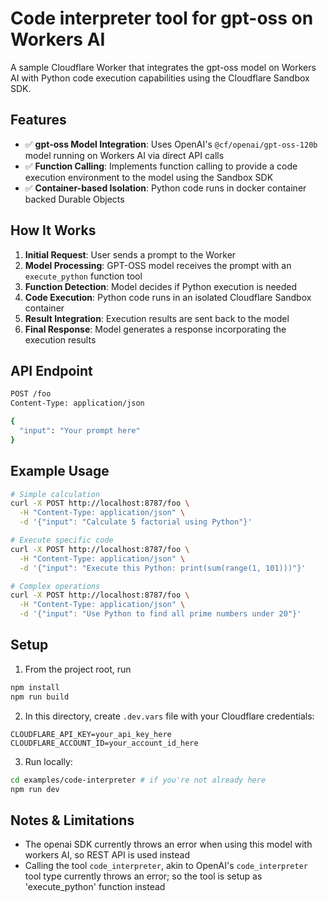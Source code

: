 # Code interpreter tool for gpt-oss on Workers AI

A sample Cloudflare Worker that integrates the gpt-oss model on Workers AI with Python code execution capabilities using the Cloudflare Sandbox SDK.

## Features

- ✅ **gpt-oss Model Integration**: Uses OpenAI's `@cf/openai/gpt-oss-120b` model running on Workers AI via direct API calls
- ✅ **Function Calling**: Implements function calling to provide a code execution environment to the model using the Sandbox SDK
- ✅ **Container-based Isolation**: Python code runs in docker container backed Durable Objects

## How It Works

1. **Initial Request**: User sends a prompt to the Worker
2. **Model Processing**: GPT-OSS model receives the prompt with an `execute_python` function tool
3. **Function Detection**: Model decides if Python execution is needed
4. **Code Execution**: Python code runs in an isolated Cloudflare Sandbox container
5. **Result Integration**: Execution results are sent back to the model
6. **Final Response**: Model generates a response incorporating the execution results

## API Endpoint

```bash
POST /foo
Content-Type: application/json

{
  "input": "Your prompt here"
}
```

## Example Usage

```bash
# Simple calculation
curl -X POST http://localhost:8787/foo \
  -H "Content-Type: application/json" \
  -d '{"input": "Calculate 5 factorial using Python"}'

# Execute specific code
curl -X POST http://localhost:8787/foo \
  -H "Content-Type: application/json" \
  -d '{"input": "Execute this Python: print(sum(range(1, 101)))"}'

# Complex operations
curl -X POST http://localhost:8787/foo \
  -H "Content-Type: application/json" \
  -d '{"input": "Use Python to find all prime numbers under 20"}'
```

## Setup

1. From the project root, run
```bash
npm install
npm run build
```

2. In this directory, create `.dev.vars` file with your Cloudflare credentials:
```
CLOUDFLARE_API_KEY=your_api_key_here
CLOUDFLARE_ACCOUNT_ID=your_account_id_here
```

3. Run locally:
```bash
cd examples/code-interpreter # if you're not already here
npm run dev
```

## Notes & Limitations

- The openai SDK currently throws an error when using this model with workers AI, so REST API is used instead
- Calling the tool `code_interpreter`, akin to OpenAI's `code_interpreter` tool type currently throws an error; so the tool is setup as 'execute_python' function instead
